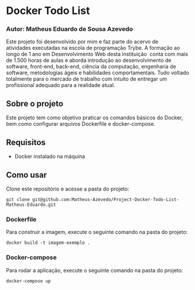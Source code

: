 # Docker Todo List
### Autor: Matheus Eduardo de Sousa Azevedo

Este projeto foi desenvolvido por mim e faz parte do acervo de atividades executadas na escola de programação Trybe. A formação ao longo de 1 ano em Desenvolvimento Web desta instituição  conta com mais de 1.500 horas de aulas e aborda introdução ao desenvolvimento de software, front-end, back-end, ciência da computação, engenharia de software, metodologias ágeis e habilidades comportamentais. Tudo voltado totalmente para o mercado de trabalho com intuito de entregar um profissional adequado para a realidade atual. 

## Sobre o projeto

Este projeto tem como objetivo praticar os comandos básicos do Docker, bem como configurar arquivos Dockerfile e docker-compose.

## Requisitos

-   Docker instalado na máquina

## Como usar

Clone este repositório e acesse a pasta do projeto:

`git clone git@github.com:Matheus-Azevedo/Project-Docker-Todo-List-Matheus-Eduardo.git` 

### Dockerfile

Para construir a imagem, execute o seguinte comando na pasta do projeto:

`docker build -t imagem-exemplo .` 

### Docker-compose

Para rodar a aplicação, execute o seguinte comando na pasta do projeto:

`docker-compose up` 
